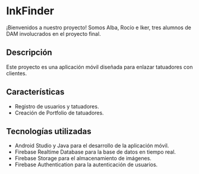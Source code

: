 # InkFinder

¡Bienvenidos a nuestro proyecto! Somos Alba, Rocío e Iker, tres alumnos de DAM involucrados en el proyecto final.

## Descripción

Este proyecto es una aplicación móvil diseñada para enlazar tatuadores con clientes.

## Características

- Registro de usuarios y tatuadores.
- Creación de Portfolio de tatuadores.

## Tecnologías utilizadas

- Android Studio y Java para el desarrollo de la aplicación móvil.
- Firebase Realtime Database para la base de datos en tiempo real.
- Firebase Storage para el almacenamiento de imágenes.
- Firebase Authentication para la autenticación de usuarios.

